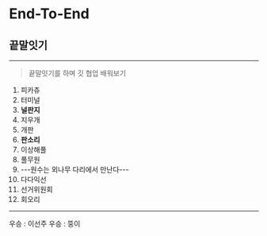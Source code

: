 # End-To-End
## **끝말잇기**

<hr>

> 끝말잇기를 하며 깃 협업 배워보기

1. 피카츄
2. 터미널
3. **널판지**
4. 지우개
5. 개판
6. **판소리**
7. 이상해풀
8. 풀무원
9. ---원수는 외나무 다리에서 만난다---
10. 다다익선
11. 선거위원회
12. 회오리

---

우승 : 이선주
우승 : 뚱이
